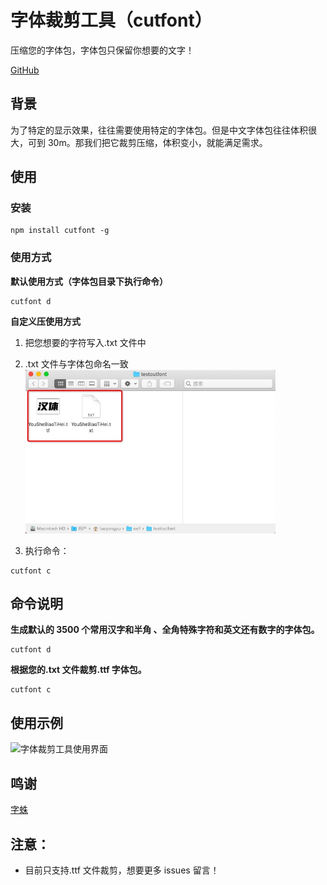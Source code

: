 # 字体裁剪工具（cutfont）

压缩您的字体包，字体包只保留你想要的文字！

[GitHub](https://github.com/Leslie-Chuan/cutfont.git)

## 背景

为了特定的显示效果，往往需要使用特定的字体包。但是中文字体包往往体积很大，可到 30m。那我们把它裁剪压缩，体积变小，就能满足需求。

## 使用

### 安装

```shell
npm install cutfont -g
```

### 使用方式
**默认使用方式（字体包目录下执行命令）**
```shell
cutfont d
```

**自定义压使用方式**

1. 把您想要的字符写入.txt 文件中
2. .txt 文件与字体包命名一致
   <img alt="字体裁剪工具使用界面" width="400" src="https://raw.githubusercontent.com/Leslie-Chuan/cutfont/main/example/step1.jpg">

3. 执行命令：

```shell
cutfont c
```

## 命令说明

**生成默认的 3500 个常用汉字和半角 、全角特殊字符和英文还有数字的字体包。**

```shell
cutfont d
```

**根据您的.txt 文件裁剪.ttf 字体包。**

```shell
cutfont c
```

## 使用示例

<img alt="字体裁剪工具使用界面" width="700" src="https://raw.githubusercontent.com/Leslie-Chuan/cutfont/main/example/use.gif">

## 鸣谢

[字蛛](https://github.com/aui/font-spider)

## 注意：

- 目前只支持.ttf 文件裁剪，想要更多 issues 留言！

